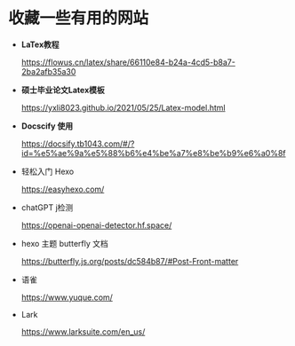 # 收藏一些有用的网站

- **LaTex教程**

  https://flowus.cn/latex/share/66110e84-b24a-4cd5-b8a7-2ba2afb35a30

- **硕士毕业论文Latex模板**

  https://yxli8023.github.io/2021/05/25/Latex-model.html

- **Docscify 使用**

  https://docsify.tb1043.com/#/?id=%e5%ae%9a%e5%88%b6%e4%be%a7%e8%be%b9%e6%a0%8f

- 轻松入门 Hexo

  https://easyhexo.com/

- chatGPT j检测

  https://openai-openai-detector.hf.space/

- hexo 主题 butterfly 文档

  https://butterfly.js.org/posts/dc584b87/#Post-Front-matter

- 语雀

  https://www.yuque.com/

- Lark

  https://www.larksuite.com/en_us/
